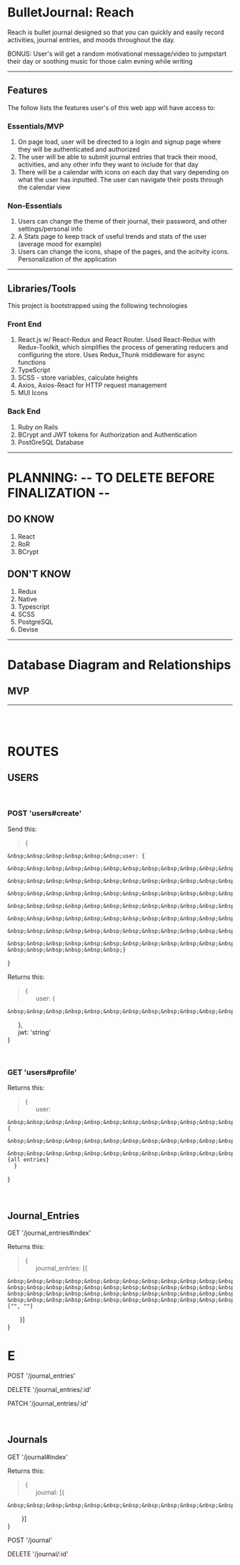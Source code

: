 # BulletJournal: Reach

Reach is bullet journal designed so that you can quickly and easily record activities, journal entries, and moods throughout the day.

BONUS: User's will get a random motivational message/video to jumpstart their day or soothing music for those calm evning while writing

---

## Features

The follow lists the features user's of this web app will have access to:

### Essentials/MVP

1. On page load, user will be directed to a login and signup page where they will be authenticated and authorized
2. The user will be able to submit journal entries that track their mood, activities, and any other info they want to include for that day
3. There will be a calendar with icons on each day that vary depending on what the user has inputted. The user can navigate their posts through the calendar view

### Non-Essentials

1. Users can change the theme of their journal, their password, and other settings/personal info
2. A Stats page to keep track of useful trends and stats of the user (average mood for example)
3. Users can change the icons, shape of the pages, and the acitvity icons. Personalization of the application

---

## Libraries/Tools

This project is bootstrapped using the following technologies

### Front End

1. React.js w/ React-Redux and React Router. Used React-Redux with Redux-Toolkit, which simplifies the process of generating reducers and configuring the store. Uses Redux_Thunk middleware for async functions
2. TypeScript
3. SCSS - store variables, calculate heights
4. Axios, Axios-React for HTTP request management
5. MUI Icons

### Back End

1. Ruby on Rails
2. BCrypt and JWT tokens for Authorization and Authentication
3. PostGreSQL Database

<!-- ### Bonus
1. Node.js w/ Next & Express & Nest -->

---

# PLANNING: -- TO DELETE BEFORE FINALIZATION --

## DO KNOW

1. React
2. RoR
3. BCrypt

## DON'T KNOW

1. Redux
2. Native
3. Typescript
4. SCSS
5. PostgreSQL
6. Devise

---

# Database Diagram and Relationships

## MVP

---

<br>
<br>

# ROUTES

## USERS

<br>

### POST 'users#create'

Send this:

> {

    &nbsp;&nbsp;&nbsp;&nbsp;&nbsp;&nbsp;user: {
      &nbsp;&nbsp;&nbsp;&nbsp;&nbsp;&nbsp;&nbsp;&nbsp;&nbsp;&nbsp;&nbsp;&nbsp;username:"",
      &nbsp;&nbsp;&nbsp;&nbsp;&nbsp;&nbsp;&nbsp;&nbsp;&nbsp;&nbsp;&nbsp;&nbsp;password:"",
      &nbsp;&nbsp;&nbsp;&nbsp;&nbsp;&nbsp;&nbsp;&nbsp;&nbsp;&nbsp;&nbsp;&nbsp;password_confirmation:"",
      &nbsp;&nbsp;&nbsp;&nbsp;&nbsp;&nbsp;&nbsp;&nbsp;&nbsp;&nbsp;&nbsp;&nbsp;email:"",
      &nbsp;&nbsp;&nbsp;&nbsp;&nbsp;&nbsp;&nbsp;&nbsp;&nbsp;&nbsp;&nbsp;&nbsp;phone_number:"",
      &nbsp;&nbsp;&nbsp;&nbsp;&nbsp;&nbsp;&nbsp;&nbsp;&nbsp;&nbsp;&nbsp;&nbsp;first_name:"",
      &nbsp;&nbsp;&nbsp;&nbsp;&nbsp;&nbsp;&nbsp;&nbsp;&nbsp;&nbsp;&nbsp;&nbsp;last_name:"",
    &nbsp;&nbsp;&nbsp;&nbsp;&nbsp;&nbsp;}

}

Returns this:

> {  
>  &nbsp;&nbsp;&nbsp;&nbsp;&nbsp;&nbsp;user: {

    &nbsp;&nbsp;&nbsp;&nbsp;&nbsp;&nbsp;&nbsp;&nbsp;&nbsp;&nbsp;&nbsp;&nbsp;userObj...

&nbsp;&nbsp;&nbsp;&nbsp;&nbsp;&nbsp;},  
 &nbsp;&nbsp;&nbsp;&nbsp;&nbsp;&nbsp;jwt: 'string'  
}

<br>

### GET 'users#profile'

Returns this:

> {  
>  &nbsp;&nbsp;&nbsp;&nbsp;&nbsp;&nbsp;user:

    &nbsp;&nbsp;&nbsp;&nbsp;&nbsp;&nbsp;&nbsp;&nbsp;&nbsp;&nbsp;&nbsp;&nbsp;{
      &nbsp;&nbsp;&nbsp;&nbsp;&nbsp;&nbsp;&nbsp;&nbsp;&nbsp;&nbsp;&nbsp;&nbsp;userObj...
      &nbsp;&nbsp;&nbsp;&nbsp;&nbsp;&nbsp;&nbsp;&nbsp;&nbsp;&nbsp;&nbsp;&nbsp;journal_entries: {all entries}
      }

}

<br>

## Journal_Entries

GET '/journal_entries#index'

Returns this:

> {  
>  &nbsp;&nbsp;&nbsp;&nbsp;&nbsp;&nbsp;journal_entries: [{

    &nbsp;&nbsp;&nbsp;&nbsp;&nbsp;&nbsp;&nbsp;&nbsp;&nbsp;&nbsp;&nbsp;&nbsp;date:"",
    &nbsp;&nbsp;&nbsp;&nbsp;&nbsp;&nbsp;&nbsp;&nbsp;&nbsp;&nbsp;&nbsp;&nbsp;emotion:"",
    &nbsp;&nbsp;&nbsp;&nbsp;&nbsp;&nbsp;&nbsp;&nbsp;&nbsp;&nbsp;&nbsp;&nbsp;entry:"",
    &nbsp;&nbsp;&nbsp;&nbsp;&nbsp;&nbsp;&nbsp;&nbsp;&nbsp;&nbsp;&nbsp;&nbsp;activities: ["", ""]

&nbsp;&nbsp;&nbsp;&nbsp;&nbsp;&nbsp;&nbsp;}]  
}

# E

POST '/journal_entries'

DELETE '/journal_entries/:id'

PATCH '/journal_entries/:id'

<br>

## Journals

GET '/journal#index'

Returns this:

> {  
>  &nbsp;&nbsp;&nbsp;&nbsp;&nbsp;&nbsp;journal: [{

    &nbsp;&nbsp;&nbsp;&nbsp;&nbsp;&nbsp;&nbsp;&nbsp;&nbsp;&nbsp;&nbsp;&nbsp;name:""

&nbsp;&nbsp;&nbsp;&nbsp;&nbsp;&nbsp;&nbsp; }]  
}

POST '/journal'

DELETE '/journal/:id'
